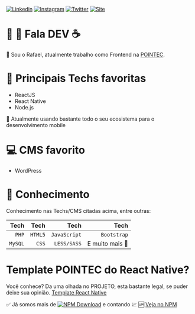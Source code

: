 [![Linkedin](https://img.shields.io/badge/Acesse%20meu-Linkedin-blue)](https://www.linkedin.com/in/rafael-paes/)
[![Instagram](https://img.shields.io/badge/Acesse%20meu-Instagram-important)](https://www.instagram.com/pointecitsolutions/)
[![Twitter](https://img.shields.io/badge/Acesse%20meu-Twitter-9cf)](https://twitter.com/paesrfael)
[![Site](https://img.shields.io/badge/Acesse%20meu-Site-red)](https://pointec.dev)

# :man: :woman: Fala DEV :coffee:
:boy: Sou o Rafael, atualmente trabalho como Frontend na [POINTEC](https://pointec.dev/).

# :rocket: Principais Techs favoritas
- ReactJS
- React Native
- Node.js

:small_blue_diamond: Atualmente usando bastante todo o seu ecosistema para o desenvolvimento mobile

# :computer: CMS favorito
- WordPress

# :dizzy: Conhecimento
Conhecimento nas Techs/CMS citadas acima, entre outras:

|                 Tech |      Tech |           Tech |                                           Tech |
| -------------------: | --------: | -------------: | ---------------------------------------------: |
|                `PHP` | `HTML5`   | `JavaScript`   | `Bootstrap`                                    |
|              `MySQL` | `CSS`     | `LESS/SASS`    | E muito mais :star2:                           |


# Template POINTEC do React Native?
Você conhece? Da uma olhada no PROJETO, esta bastante legal, se puder deixe sua opinião.
[Template React Native](https://github.com/paesrafael/react-native-template-pointec-basic)

:white_check_mark: Já somos mais de [![NPM Download](https://img.shields.io/npm/dt/react-native-template-pointec-basic.svg)](https://www.npmjs.com/package/react-native-template-pointec-basic) e contando :chart: :up:
[Veja no NPM](https://www.npmjs.com/package/react-native-template-pointec-basic)

